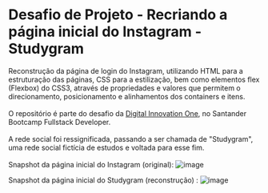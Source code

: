 # Desafio de Projeto - Recriando a página inicial do Instagram - Studygram
Reconstrução da página de login do Instagram, utilizando HTML para a estruturação das páginas, CSS para a estilização, bem como elementos flex (Flexbox) do CSS3, através de propriedades e valores que permitem o direcionamento, posicionamento e alinhamentos dos containers e itens. \
\
O repositório é parte do desafio da [Digital Innovation One](web.dio.me), no Santander Bootcamp Fullstack Developer. \
\
A rede social foi ressignificada, passando a ser chamada de "Studygram", uma rede social fictícia de estudos e voltada para esse fim. \
\
Snapshot da página inicial do Instagram (original): 
![image](https://user-images.githubusercontent.com/83923976/181350946-1c574f60-4389-498c-b2ff-5eae7b797376.png)

Snapshot da página inicial do Studygram (reconstrução) : 
![image](https://user-images.githubusercontent.com/83923976/181351114-7e13ee45-6bf2-478d-b99b-8468fc5a3601.png)


